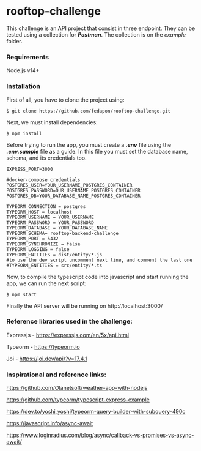 # rooftop-challenge

This challenge is an API project that consist in three endpoint. They can be tested using a collection for  ***Postman***. The collection is on the *example* folder.

### Requirements

Node.js v14+

### Installation

First of all, you have to clone the project using:
```
$ git clone https://github.com/fedapon/rooftop-challenge.git
```

Next, we must install dependencies:

```
$ npm install
```

Before trying to run the app, you must create a ***.env*** file using the ***.env.sample*** file as a guide. In this file you must set the database name, schema, and its credentials too. 

```
EXPRESS_PORT=3000

#docker-compose credentials
POSTGRES_USER=YOUR_USERNAME_POSTGRES_CONTAINER
POSTGRES_PASSWORD=OUR_USERNAME_POSTGRES_CONTAINER
POSTGRES_DB=YOUR_DATABASE_NAME_POSTGRES_CONTAINER

TYPEORM_CONNECTION = postgres
TYPEORM_HOST = localhost
TYPEORM_USERNAME = YOUR_USERNAME
TYPEORM_PASSWORD = YOUR_PASSWORD
TYPEORM_DATABASE = YOUR_DATABASE_NAME
TYPEORM_SCHEMA= rooftop-backend-challenge
TYPEORM_PORT = 5432
TYPEORM_SYNCHRONIZE = false
TYPEORM_LOGGING = false
TYPEORM_ENTITIES = dist/entity/*.js
#to use the dev script uncomment next line, and comment the last one
#TYPEORM_ENTITIES = src/entity/*.ts
```



Now, to compile the typescript code into javascript and start running the app, we can run the next script:

```
$ npm start
```



Finally the API server will be running on http://localhost:3000/



### Reference libraries used in the challenge:

Expressjs - https://expressjs.com/en/5x/api.html

Typeorm - https://typeorm.io

Joi - https://joi.dev/api/?v=17.4.1



### Inspirational and reference links:

https://github.com/Olanetsoft/weather-app-with-nodejs

https://github.com/typeorm/typescript-express-example

https://dev.to/yoshi_yoshi/typeorm-query-builder-with-subquery-490c

https://javascript.info/async-await

https://www.loginradius.com/blog/async/callback-vs-promises-vs-async-await/
